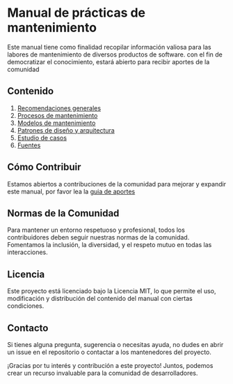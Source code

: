 # Manual de prácticas de mantenimiento

Este manual tiene como finalidad recopilar información valiosa para las labores de mantenimiento de diversos productos de software.
con el fin de democratizar el conocimiento, estará abierto para recibir aportes de la comunidad

## Contenido

1. [Recomendaciones generales](./manualDeMantenimiento/recomendacionesGenerales.md)
2. [Procesos de mantenimiento](./manualDeMantenimiento/procesosMantenimiento.md)
3. [Modelos de mantenimiento](./manualDeMantenimiento/modelos.md)
4. [Patrones de diseño y arquitectura](./manualDeMantenimiento/patrones.md)
5. [Estudio de casos](./manualDeMantenimiento/casos)
6. [Fuentes](./manualDeMantenimiento/fuentes.md)

## Cómo Contribuir

Estamos abiertos a contribuciones de la comunidad para mejorar y expandir este manual, por favor lea la [guia de aportes](./manualDeMantenimiento/guiaAportes)

## Normas de la Comunidad
Para mantener un entorno respetuoso y profesional, todos los contribuidores deben seguir nuestras normas de la comunidad. Fomentamos la inclusión, la diversidad, y el respeto mutuo en todas las interacciones.

## Licencia
Este proyecto está licenciado bajo la Licencia MIT, lo que permite el uso, modificación y distribución del contenido del manual con ciertas condiciones.

## Contacto
Si tienes alguna pregunta, sugerencia o necesitas ayuda, no dudes en abrir un issue en el repositorio o contactar a los mantenedores del proyecto.

¡Gracias por tu interés y contribución a este proyecto! Juntos, podemos crear un recurso invaluable para la comunidad de desarrolladores.